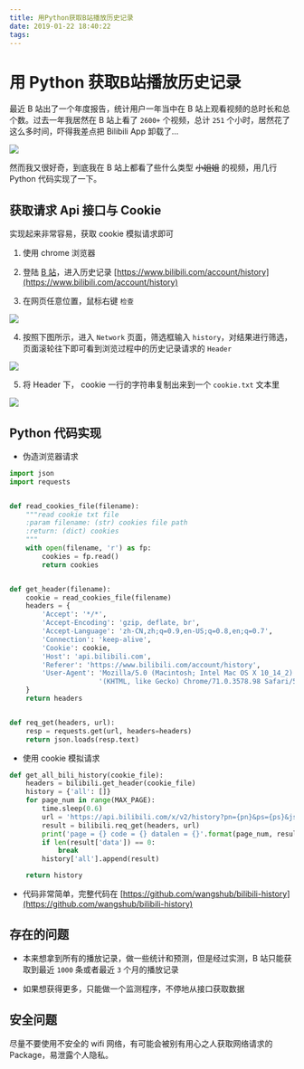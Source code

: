 ```yaml
---
title: 用Python获取B站播放历史记录
date: 2019-01-22 18:40:22
tags:
---
```


# 用 Python 获取B站播放历史记录

最近 B 站出了一个年度报告，统计用户一年当中在 B 站上观看视频的总时长和总个数。过去一年我居然在 B 站上看了 `2600+` 个视频，总计 `251` 个小时，居然花了这么多时间，吓得我差点把 Bilibili App 卸载了...

![](https://ws1.sinaimg.cn/large/c3a916a7gy1fzfksqinlgj208i07475z.jpg)

然而我又很好奇，到底我在 B 站上都看了些什么类型  ~~小姐姐~~ 的视频，用几行 Python 代码实现了一下。

## 获取请求 Api 接口与 Cookie

实现起来非常容易，获取 cookie 模拟请求即可

1. 使用 chrome 浏览器

2. 登陆 [B 站](https://www.bilibili.com)，进入历史记录 [https://www.bilibili.com/account/history](https://www.bilibili.com/account/history) 

3. 在网页任意位置，鼠标右键 `检查`

![](https://ws1.sinaimg.cn/large/c3a916a7gy1fzfkf5qyuqj20c009g765.jpg)

4. 按照下图所示，进入 `Network` 页面，筛选框输入 `history`，对结果进行筛选，页面滚轮往下即可看到浏览过程中的历史记录请求的 `Header`

![](https://ws1.sinaimg.cn/large/c3a916a7gy1fzfkc5s8scj21ga0nok4i.jpg)

5. 将 Header 下， cookie 一行的字符串复制出来到一个 `cookie.txt` 文本里

![](https://ws1.sinaimg.cn/large/c3a916a7gy1fzfkkj1adsj20ta07ita2.jpg)

## Python 代码实现

- 伪造浏览器请求

```python
import json
import requests


def read_cookies_file(filename):
    """read cookie txt file
    :param filename: (str) cookies file path
    :return: (dict) cookies
    """
    with open(filename, 'r') as fp:
        cookies = fp.read()
        return cookies


def get_header(filename):
    cookie = read_cookies_file(filename)
    headers = {
        'Accept': '*/*',
        'Accept-Encoding': 'gzip, deflate, br',
        'Accept-Language': 'zh-CN,zh;q=0.9,en-US;q=0.8,en;q=0.7',
        'Connection': 'keep-alive',
        'Cookie': cookie,
        'Host': 'api.bilibili.com',
        'Referer': 'https://www.bilibili.com/account/history',
        'User-Agent': 'Mozilla/5.0 (Macintosh; Intel Mac OS X 10_14_2) AppleWebKit/537.36 '
                      '(KHTML, like Gecko) Chrome/71.0.3578.98 Safari/537.36'
    }
    return headers


def req_get(headers, url):
    resp = requests.get(url, headers=headers)
    return json.loads(resp.text)
```

- 使用 cookie 模拟请求

```python
def get_all_bili_history(cookie_file):
    headers = bilibili.get_header(cookie_file)
    history = {'all': []}
    for page_num in range(MAX_PAGE):
        time.sleep(0.6)
        url = 'https://api.bilibili.com/x/v2/history?pn={pn}&ps={ps}&jsonp=jsonp'.format(pn=page_num, ps=PAGE_PER_NUM)
        result = bilibili.req_get(headers, url)
        print('page = {} code = {} datalen = {}'.format(page_num, result['code'], len(result['data'])))
        if len(result['data']) == 0:
            break
        history['all'].append(result)

    return history
```

- 代码非常简单，完整代码在 [https://github.com/wangshub/bilibili-history](https://github.com/wangshub/bilibili-history)

## 存在的问题

- 本来想拿到所有的播放记录，做一些统计和预测，但是经过实测，B 站只能获取到最近 `1000` 条或者最近 `3` 个月的播放记录

- 如果想获得更多，只能做一个监测程序，不停地从接口获取数据

## 安全问题

尽量不要使用不安全的 wifi 网络，有可能会被别有用心之人获取网络请求的 Package，易泄露个人隐私。

